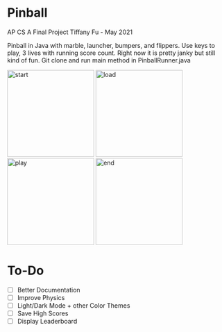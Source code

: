 # Pinball
AP CS A Final Project
Tiffany Fu - May 2021

Pinball in Java with marble, launcher, bumpers, and flippers. Use keys to play, 3 lives with running score count.
Right now it is pretty janky but still kind of fun. 
Git clone and run main method in PinballRunner.java

<div style={disply:inline-block} >
  <img width="200" alt="start" src="https://github.com/tiffanyfu7/pinball/assets/71473099/f106e18c-8846-4232-bbe9-414a2edfe4a3">
  <img width="200" alt="load" src="https://github.com/tiffanyfu7/pinball/assets/71473099/632d1ec6-1f21-4b55-ba30-73167c5e05d9">
  <img width="200" alt="play" src="https://github.com/tiffanyfu7/pinball/assets/71473099/c292ccff-bf5e-4b95-9ba6-f59c5e6d46ad">
  <img width="200" alt="end" src="https://github.com/tiffanyfu7/pinball/assets/71473099/36d7a88d-6a6b-4eaa-92e6-2f920c21c5fd">
</div>

# To-Do
- [ ] Better Documentation
- [ ] Improve Physics
- [ ] Light/Dark Mode + other Color Themes
- [ ] Save High Scores
- [ ] Display Leaderboard
